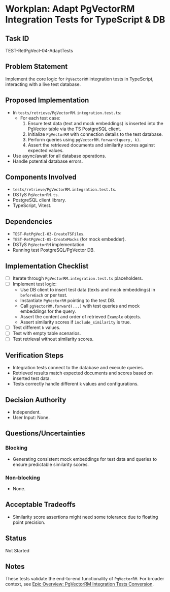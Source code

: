 # Workplan: Adapt PgVectorRM Integration Tests for TypeScript & DB

## Task ID
TEST-RetPgVecI-04-AdaptTests

## Problem Statement
Implement the core logic for `PgVectorRM` integration tests in TypeScript, interacting with a live test database.

## Proposed Implementation
- In `tests/retrieve/PgVectorRM.integration.test.ts`:
    - For each test case:
        1. Ensure test data (text and mock embeddings) is inserted into the PgVector table via the TS PostgreSQL client.
        2. Initialize `PgVectorRM` with connection details to the test database.
        3. Perform queries using `pgVectorRM.forward(query, k)`.
        4. Assert the retrieved documents and similarity scores against expected values.
- Use async/await for all database operations.
- Handle potential database errors.

## Components Involved
- `tests/retrieve/PgVectorRM.integration.test.ts`.
- DSTyS `PgVectorRM.ts`.
- PostgreSQL client library.
- TypeScript, Vitest.

## Dependencies
- `TEST-RetPgVecI-03-CreateTSFiles`.
- `TEST-RetPgVecI-05-CreateMocks` (for mock embedder).
- DSTyS `PgVectorRM` implementation.
- Running test PostgreSQL/PgVector DB.

## Implementation Checklist
- [ ] Iterate through `PgVectorRM.integration.test.ts` placeholders.
- [ ] Implement test logic:
    - Use DB client to insert test data (texts and mock embeddings) in `beforeEach` or per test.
    - Instantiate `PgVectorRM` pointing to the test DB.
    - Call `pgVectorRM.forward(...)` with test queries and mock embeddings for the query.
    - Assert the content and order of retrieved `Example` objects.
    - Assert similarity scores if `include_similarity` is true.
- [ ] Test different `k` values.
- [ ] Test with empty table scenarios.
- [ ] Test retrieval without similarity scores.

## Verification Steps
- Integration tests connect to the database and execute queries.
- Retrieved results match expected documents and scores based on inserted test data.
- Tests correctly handle different `k` values and configurations.

## Decision Authority
- Independent.
- User Input: None.

## Questions/Uncertainties
### Blocking
- Generating consistent mock embeddings for test data and queries to ensure predictable similarity scores.
### Non-blocking
- None.

## Acceptable Tradeoffs
- Similarity score assertions might need some tolerance due to floating point precision.

## Status
Not Started

## Notes
These tests validate the end-to-end functionality of `PgVectorRM`.
For broader context, see [Epic Overview: PgVectorRM Integration Tests Conversion](../../docs/planning/workplans/TEST-RetrievePgvectorRMIntegrationTests.md).